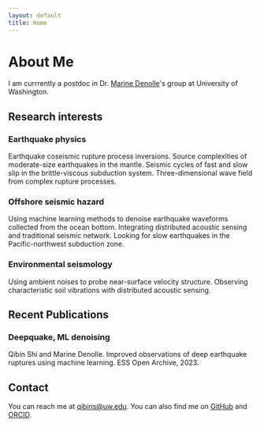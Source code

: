 ```yaml
---
layout: default
title: Home
---
```


# About Me

I am currrently a postdoc in Dr. [Marine Denolle](https://denolle-lab.github.io/)'s group at University of Washington.

## Research interests

### Earthquake physics
Earthquake coseismic rupture process inversions. 
Source complexities of moderate-size earthquakes in the mantle. 
Seismic cycles of fast and slow slip in the brittle-viscous subduction system. 
Three-dimensional wave field from complex rupture processes.

### Offshore seismic hazard
Using machine learning methods to denoise earthquake waveforms collected from the ocean bottom. 
Integrating distributed acoustic sensing and traditional seismic network.
Looking for slow earthquakes in the Pacific-northwest subduction zone.

### Environmental seismology
Using ambient noises to probe near-surface velocity structure.
Observing characteristic soil vibrations with distributed acoustic sensing.


## Recent Publications

### Deepquake, ML denoising

Qibin Shi and Marine Denolle. Improved observations of deep earthquake ruptures using machine learning. ESS Open Archive, 2023.


## Contact

You can reach me at [qibins@uw.edu](mailto:qibins@uw.edu). You can also find me on [GitHub](https://github.com/qibinshi) and [ORCID](https://orcid.org/https://orcid.org/0000-0002-4211-9187).


